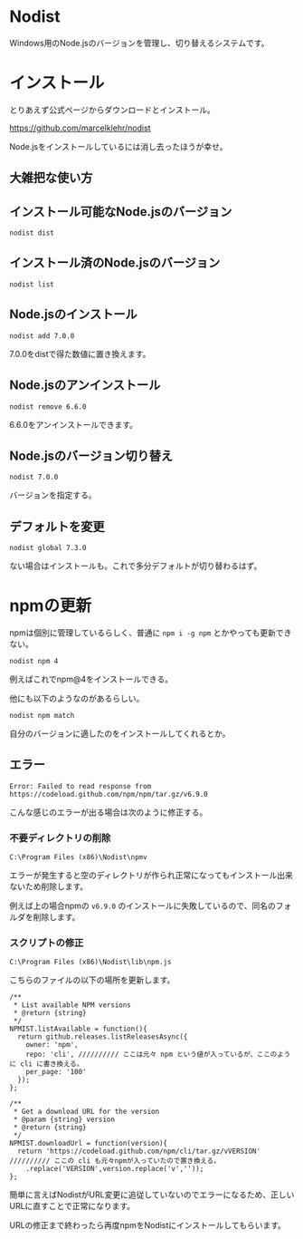 # Nodist

Windows用のNode.jsのバージョンを管理し、切り替えるシステムです。

# インストール

とりあえず公式ページからダウンロードとインストール。

https://github.com/marcelklehr/nodist

Node.jsをインストールしているには消し去ったほうが幸せ。

## 大雑把な使い方

## インストール可能なNode.jsのバージョン

```
nodist dist
```

## インストール済のNode.jsのバージョン

```
nodist list
```

## Node.jsのインストール

```
nodist add 7.0.0
```

7.0.0をdistで得た数値に置き換えます。

## Node.jsのアンインストール

```
nodist remove 6.6.0
```

6.6.0をアンインストールできます。

## Node.jsのバージョン切り替え

```
nodist 7.0.0
```

バージョンを指定する。

## デフォルトを変更

```
nodist global 7.3.0
```

ない場合はインストールも。これで多分デフォルトが切り替わるはず。

# npmの更新

npmは個別に管理しているらしく、普通に `npm i -g npm` とかやっても更新できない。

```
nodist npm 4
```

例えばこれでnpm@4をインストールできる。

他にも以下のようなのがあるらしい。

```
nodist npm match
```

自分のバージョンに適したのをインストールしてくれるとか。

## エラー

```
Error: Failed to read response from https://codeload.github.com/npm/npm/tar.gz/v6.9.0
```

こんな感じのエラーが出る場合は次のように修正する。

### 不要ディレクトリの削除

```
C:\Program Files (x86)\Nodist\npmv
```

エラーが発生すると空のディレクトリが作られ正常になってもインストール出来ないため削除します。

例えば上の場合npmの `v6.9.0` のインストールに失敗しているので、同名のフォルダを削除します。

### スクリプトの修正

```
C:\Program Files (x86)\Nodist\lib\npm.js
```

こちらのファイルの以下の場所を更新します。

```
/**
 * List available NPM versions
 * @return {string}
 */
NPMIST.listAvailable = function(){
  return github.releases.listReleasesAsync({
    owner: 'npm',
    repo: 'cli', ////////// ここは元々 npm という値が入っているが、ここのように cli に書き換える。
    per_page: '100'
  });
};
```

```
/**
 * Get a download URL for the version
 * @param {string} version
 * @return {string}
 */
NPMIST.downloadUrl = function(version){
  return 'https://codeload.github.com/npm/cli/tar.gz/vVERSION' ////////// ここの cli も元々npmが入っていたので置き換える。
    .replace('VERSION',version.replace('v',''));
};
```

簡単に言えばNodistがURL変更に追従していないのでエラーになるため、正しいURLに直すことで正常になります。

URLの修正まで終わったら再度npmをNodistにインストールしてもらいます。

